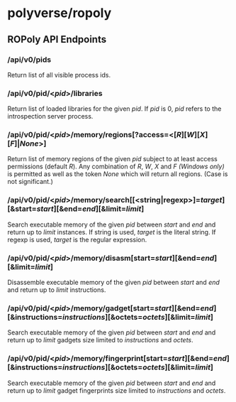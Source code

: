 # polyverse/ropoly

## ROPoly API Endpoints

### /api/v0/pids
Return list of all visible process ids.

### /api/v0/pid/\<_pid_\>/libraries
Return list of loaded libraries for the given _pid_. If _pid_ is 0, _pid_ refers to the introspection server process.

### /api/v0/pid/\<_pid_\>/memory/regions[?access=\<[_R_][_W_][_X_][_F_]|_None_\>]
Return list of memory regions of the given _pid_ subject to at least access permissions (default _R_). Any combination of _R_, _W_, _X_ and _F (Windows only)_ is permitted as well as the token _None_ which will return all regions. (Case is not significant.)

### /api/v0/pid/\<_pid_\>/memory/search[[\<string|regexp\>]=_target_][&start=_start_][&end=_end_][&limit=_limit_]
Search executable memory of the given _pid_ between _start_ and _end_ and return up to _limit_ instances. If string is used, _target_ is the literal string. If regexp is used, _target_ is the regular expression.

### /api/v0/pid/\<_pid_\>/memory/disasm[start=_start_][&end=_end_][&limit=_limit_]
Disassemble executable memory of the given _pid_ between _start_ and _end_ and return up to _limit_ instructions. 

### /api/v0/pid/\<_pid_\>/memory/gadget[start=_start_][&end=_end_][&instructions=_instructions_][&octets=_octets_][&limit=_limit_]
Search executable memory of the given _pid_ between _start_ and _end_ and return up to _limit_ gadgets size limited to _instructions_ and _octets_. 

### /api/v0/pid/\<_pid_\>/memory/fingerprint[start=_start_][&end=_end_][&instructions=_instructions_][&octets=_octets_][&limit=_limit_]
Search executable memory of the given _pid_ between _start_ and _end_ and return up to _limit_ gadget fingerprints size limited to _instructions_ and _octets_.

